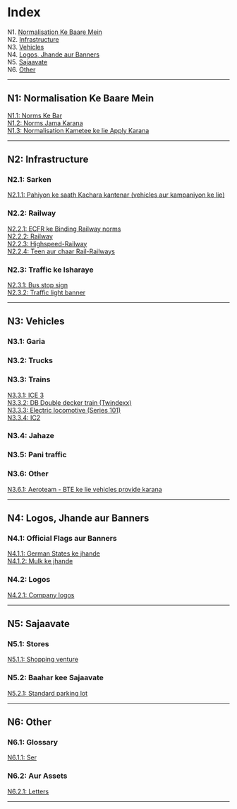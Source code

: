 # Index

N1. [Normalisation Ke Baare Mein](#n1)  
N2. [Infrastructure](#n2)  
N3. [Vehicles](#n3)  
N4. [Logos, Jhande aur Banners](#n4)  
N5. [Sajaavate](#n5)  
N6. [Other](#n6)

***

## N1: Normalisation Ke Baare Mein

[N1.1: Norms Ke Bar](/URHI/N1/1)  
[N1.2: Norms Jama Karana](/EN/N1/2)  
[N1.3: Normalisation Kametee ke lie Apply Karana](/EN/N1/3)

***

## N2: Infrastructure
### N2.1: Sarken
[N2.1.1: Pahiyon ke saath Kachara kantenar (vehicles aur kampaniyon ke lie)](/EN/N2/1/1)  
### N2.2: Railway
[N2.2.1: ECFR ke Binding Railway norms ](/EN/N2/2/1)   
[N2.2.2: Railway](/EN/N2/2/2)    
[N2.2.3: Highspeed-Railway](/EN/N2/2/3)    
[N2.2.4: Teen aur chaar Rail-Railways](/EN/N2/2/4)
### N2.3: Traffic ke Isharaye
[N2.3.1: Bus stop sign](/EN/N2/3/1)  
[N2.3.2: Traffic light banner](/EN/N2/3/2)

***

## N3: Vehicles
### N3.1: Garia
### N3.2: Trucks
### N3.3: Trains
[N3.3.1: ICE 3](/EN/N3/3/1)  
[N3.3.2: DB Double decker train (Twindexx)](/EN/N3/3/2)  
[N3.3.3: Electric locomotive (Series 101)](/EN/N3/3/3)    
[N3.3.4: IC2 ](/EN/N3/3/4)
### N3.4: Jahaze
### N3.5: Pani traffic
### N3.6: Other
[N3.6.1: Aeroteam - BTE ke lie vehicles provide karana](/EN/N3/6/1)

***

## N4: Logos, Jhande aur Banners
### N4.1: Official Flags aur Banners
[N4.1.1: German States ke jhande](/EN/N4/1/1)  
[N4.1.2: Mulk ke jhande](/EN/N4/1/2)
### N4.2: Logos
[N4.2.1: Company logos](/EN/N4/2/1)

***

## N5: Sajaavate
### N5.1: Stores
[N5.1.1: Shopping venture](/EN/N5/1/1)
### N5.2: Baahar kee Sajaavate
[N5.2.1: Standard parking lot](/EN/N5/2/1)

***

## N6: Other
### N6.1: Glossary
[N6.1.1: Ser](/EN/N6/1/1)
### N6.2: Aur Assets
[N6.2.1: Letters](/EN/N6/2/1)

***
